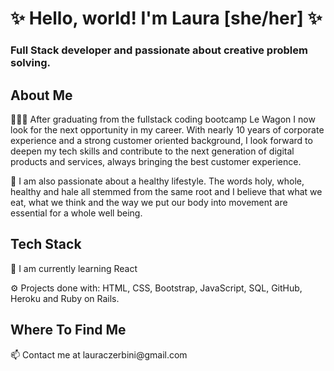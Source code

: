 <h1> ✨ Hello, world! I'm Laura [she/her] ✨ </h1>
<h3> Full Stack developer and passionate about creative problem solving. </h3>
<h2>About Me</h2>
<p>👩🏻‍💻 After graduating from the fullstack coding bootcamp Le Wagon 
I now look for the next opportunity in my career. With nearly 10 years of corporate experience and a strong customer oriented background, I look forward to deepen my tech skills and contribute to the next generation of digital products and services, always bringing the best customer experience. </p>
<p>🥑 I am also passionate about a healthy lifestyle. The words holy, whole, healthy and hale all stemmed from the same root and I believe that what we eat, what we think and the way we put our body into movement are essential for a whole well being.</p>
<h2>Tech Stack</h2>
<p>🔭 I am currently learning React</p>
<p>⚙️ Projects done with: HTML, CSS, Bootstrap, JavaScript, SQL, GitHub, Heroku and Ruby on Rails.</p>
<h2>Where To Find Me</h2>
<p>📫 Contact me at lauraczerbini@gmail.com </p>




<!--
**laurazerbini/laurazerbini** is a ✨ _special_ ✨ repository because its `README.md` (this file) appears on your GitHub profile.

Here are some ideas to get you started:

- 🔭 I’m currently working on ...
- 🌱 I’m currently learning ...
- 👯 I’m looking to collaborate on ...
- 🤔 I’m looking for help with ...
- 💬 Ask me about ...
- 📫 How to reach me: ...
- 😄 Pronouns: ...
- ⚡ Fun fact: ...
-->
